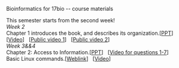 Bioinformatics for 17bio -- course materials
<br>
<div>This semester starts from the second week!</div>
<div><I>Week 2</I></div>
<div>Chapter 1 introduces the book, and describes its organization.[<a href="http://119.28.156.123/file/BFG_Chapter1_Introduction_v03.pptx" download="BFG_Chapter1.pptx">PPT</a>] &nbsp;
[<a href="http://119.28.156.123/file/chapter_1.mp4" download="chapter_1.mp4" target="">Video</a>] &nbsp;
[<a href="https://www.youtube.com/watch?v=-PXfqkDdgNQ&amp;list=PL-4XVpiAbrw9LhC_uoHgk3Joqzba-fZa6&amp;index=7" target="">Public video 1</a>] &nbsp;
[<a href="https://www.youtube.com/watch?v=w-uk-_TOgR0&amp;list=PL-4XVpiAbrw9LhC_uoHgk3Joqzba-fZa6" target="">Public video 2</a>]</div>

<div><I>Week 3&&4</I></div>
<div>Chapter 2: Access to Information.[<a href="http://119.28.156.123/file/BFG_Chapter2_AccessInformation_v04.pptx" download="BFG_Chapter2.pptx">PPT</a>] &nbsp;
[<a href="http://119.28.156.123/file/chapter_2_Q1-7.mp4" download="chapter_2_Q1-7.mp4" target="">Video for questions 1-7</a>] &nbsp;
</div>

<div>Basic Linux commands.[<a href="https://maker.pro/linux/tutorial/basic-linux-commands-for-beginners" target="">Weblink</a>] &nbsp;
[<a href="http://119.28.156.123/file/Basic_linux_conmand.mp4" download="Basic_linux_conmand.mp4" target="">Video</a>] &nbsp;
</div>
